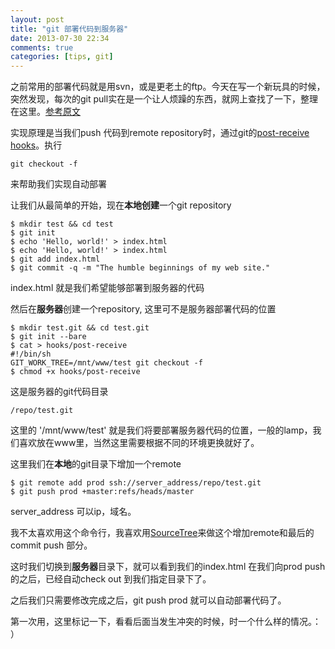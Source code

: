 ```yaml
---
layout: post
title: "git 部署代码到服务器"
date: 2013-07-30 22:34
comments: true
categories: [tips, git]
---
```

之前常用的部署代码就是用svn，或是更老土的ftp。今天在写一个新玩具的时候，突然发现，每次的git pull实在是一个让人烦躁的东西，就网上查找了一下，整理在这里。[参考原文](http://toroid.org/ams/git-website-howto)

实现原理是当我们push 代码到remote repository时，通过git的[post-receive hooks](https://www.kernel.org/pub/software/scm/git/docs/githooks.html)。执行 

	git checkout -f
	
来帮助我们实现自动部署

让我们从最简单的开始，现在**本地创建**一个git repository

	$ mkdir test && cd test
	$ git init 
	$ echo 'Hello, world!' > index.html
	$ echo 'Hello, world!' > index.html
	$ git add index.html
	$ git commit -q -m "The humble beginnings of my web site."

index.html 就是我们希望能够部署到服务器的代码

然后在**服务器**创建一个repository, 这里可不是服务器部署代码的位置

	$ mkdir test.git && cd test.git
	$ git init --bare
	$ cat > hooks/post-receive
	#!/bin/sh
	GIT_WORK_TREE=/mnt/www/test git checkout -f
	$ chmod +x hooks/post-receive

这是服务器的git代码目录 

	/repo/test.git
	
这里的 '/mnt/www/test' 就是我们将要部署服务器代码的位置，一般的lamp，我们喜欢放在www里，当然这里需要根据不同的环境更换就好了。

这里我们在**本地**的git目录下增加一个remote

	$ git remote add prod ssh://server_address/repo/test.git
	$ git push prod +master:refs/heads/master

server_address 可以ip，域名。

我不太喜欢用这个命令行，我喜欢用[SourceTree](http://www.sourcetreeapp.com)来做这个增加remote和最后的commit push 部分。

这时我们切换到**服务器**目录下，就可以看到我们的index.html 在我们向prod push的之后，已经自动check out 到我们指定目录下了。


之后我们只需要修改完成之后，git push prod 就可以自动部署代码了。

第一次用，这里标记一下，看看后面当发生冲突的时候，时一个什么样的情况。： ）


